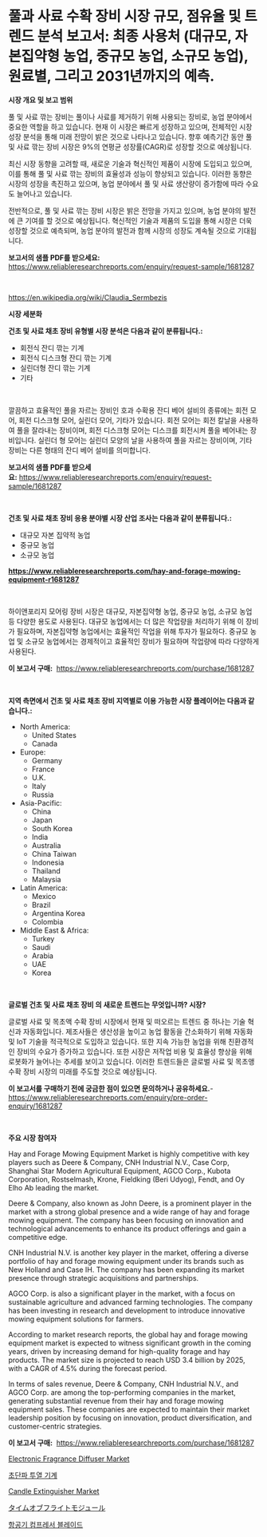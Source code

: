<p><h1>풀과 사료 수확 장비 시장 규모, 점유율 및 트렌드 분석 보고서: 최종 사용처 (대규모, 자본집약형 농업, 중규모 농업, 소규모 농업), 원료별, 그리고 2031년까지의 예측.</h1></p><p><strong>시장 개요 및 보고 범위</strong></p>
<p><p>풀 및 사료 깎는 장비는 풀이나 사료를 제거하기 위해 사용되는 장비로, 농업 분야에서 중요한 역할을 하고 있습니다. 현재 이 시장은 빠르게 성장하고 있으며, 전체적인 시장 성장 분석을 통해 미래 전망이 밝은 것으로 나타나고 있습니다. 향후 예측기간 동안 풀 및 사료 깎는 장비 시장은 9%의 연평균 성장률(CAGR)로 성장할 것으로 예상됩니다.</p><p>최신 시장 동향을 고려할 때, 새로운 기술과 혁신적인 제품이 시장에 도입되고 있으며, 이를 통해 풀 및 사료 깎는 장비의 효율성과 성능이 향상되고 있습니다. 이러한 동향은 시장의 성장을 촉진하고 있으며, 농업 분야에서 풀 및 사료 생산량이 증가함에 따라 수요도 늘어나고 있습니다.</p><p>전반적으로, 풀 및 사료 깎는 장비 시장은 밝은 전망을 가지고 있으며, 농업 분야의 발전에 큰 기여를 할 것으로 예상됩니다. 혁신적인 기술과 제품의 도입을 통해 시장은 더욱 성장할 것으로 예측되며, 농업 분야의 발전과 함께 시장의 성장도 계속될 것으로 기대됩니다.</p></p>
<p><strong>보고서의 샘플 PDF를 받으세요:</strong> <a href="https://www.reliableresearchreports.com/enquiry/request-sample/1681287">https://www.reliableresearchreports.com/enquiry/request-sample/1681287</a></p>
<p>&nbsp;</p>
<p><a href="https://en.wikipedia.org/wiki/Claudia_Sermbezis">https://en.wikipedia.org/wiki/Claudia_Sermbezis</a></p>
<p><strong>시장 세분화</strong></p>
<p><strong>건초 및 사료 채초 장비 유형별 시장 분석은 다음과 같이 분류됩니다.:</strong></p>
<p><ul><li>회전식 잔디 깎는 기계</li><li>회전식 디스크형 잔디 깎는 기계</li><li>실린더형 잔디 깎는 기계</li><li>기타</li></ul></p>
<p>&nbsp;</p>
<p><p>깔끔하고 효율적인 풀을 자르는 장비인 호과 수확용 잔디 베어 설비의 종류에는 회전 모어, 회전 디스크형 모어, 실린더 모어, 기타가 있습니다. 회전 모어는 회전 칼날을 사용하여 풀을 잘라내는 장비이며, 회전 디스크형 모어는 디스크를 회전시켜 풀을 베어내는 장비입니다. 실린더 형 모어는 실린더 모양의 날을 사용하여 풀을 자르는 장비이며, 기타 장비는 다른 형태의 잔디 베어 설비를 의미합니다.</p></p>
<p><strong>보고서의 샘플 PDF를 받으세요:</strong>&nbsp;<a href="https://www.reliableresearchreports.com/enquiry/request-sample/1681287">https://www.reliableresearchreports.com/enquiry/request-sample/1681287</a></p>
<p>&nbsp;</p>
<p><strong> 건초 및 사료 채초 장비 응용 분야별 시장 산업 조사는 다음과 같이 분류됩니다.:</strong></p>
<p><ul><li>대규모 자본 집약적 농업</li><li>중규모 농업</li><li>소규모 농업</li></ul></p>
<p><strong><a href="https://www.reliableresearchreports.com/hay-and-forage-mowing-equipment-r1681287">https://www.reliableresearchreports.com/hay-and-forage-mowing-equipment-r1681287</a></strong></p>
<p>&nbsp;</p>
<p><p>하이앤포리지 모어링 장비 시장은 대규모, 자본집약형 농업, 중규모 농업, 소규모 농업 등 다양한 용도로 사용된다. 대규모 농업에서는 더 많은 작업량을 처리하기 위해 이 장비가 필요하며, 자본집약형 농업에서는 효율적인 작업을 위해 투자가 필요하다. 중규모 농업 및 소규모 농업에서는 경제적이고 효율적인 장비가 필요하며 작업량에 따라 다양하게 사용된다.</p></p>
<p><strong>이 보고서 구매:</strong>&nbsp; <a href="https://www.reliableresearchreports.com/purchase/1681287">https://www.reliableresearchreports.com/purchase/1681287</a></p>
<p>&nbsp;</p>
<p><strong>지역 측면에서 건초 및 사료 채초 장비 지역별로 이용 가능한 시장 플레이어는 다음과 같습니다.:</strong></p>
<p><ul>
    <li>
        North America:
        <ul>
            <li>United States</li>
            <li>Canada</li>
        </ul>
    </li>
    <li>
        Europe:
        <ul>
            <li>Germany</li>
            <li>France</li>
            <li>U.K.</li>
            <li>Italy</li>
            <li>Russia</li>
        </ul>
    </li>
    <li>
        Asia-Pacific:
        <ul>
            <li>China</li>
            <li>Japan</li>
            <li>South Korea</li>
            <li>India</li>
            <li>Australia</li>
            <li>China Taiwan</li>
            <li>Indonesia</li>
            <li>Thailand</li>
            <li>Malaysia</li>
        </ul>
    </li>
    <li>
        Latin America:
        <ul>
            <li>Mexico</li>
            <li>Brazil</li>
            <li>Argentina Korea</li>
            <li>Colombia</li>
        </ul>
    </li>
    <li>
        Middle East & Africa:
        <ul>
            <li>Turkey</li>
            <li>Saudi</li>
            <li>Arabia</li>
            <li>UAE</li>
            <li>Korea</li>
        </ul>
    </li>
    </ul></p>
<p>&nbsp;</p>
<p><strong>글로벌 건초 및 사료 채초 장비 의 새로운 트렌드는 무엇입니까? 시장?</strong></p>
<p><p>글로벌 사료 및 목초액 수확 장비 시장에서 현재 및 떠오르는 트렌드 중 하나는 기술 혁신과 자동화입니다. 제조사들은 생산성을 높이고 농업 활동을 간소화하기 위해 자동화 및 IoT 기술을 적극적으로 도입하고 있습니다. 또한 지속 가능한 농업을 위해 친환경적인 장비의 수요가 증가하고 있습니다. 또한 시장은 저작업 비용 및 효율성 향상을 위해 로봇화가 늘어나는 추세를 보이고 있습니다. 이러한 트렌드들은 글로벌 사료 및 목초앵 수확 장비 시장의 미래를 주도할 것으로 예상됩니다.</p></p>
<p><strong>이 보고서를 구매하기 전에 궁금한 점이 있으면 문의하거나 공유하세요.</strong>- <a href="https://www.reliableresearchreports.com/enquiry/pre-order-enquiry/1681287">https://www.reliableresearchreports.com/enquiry/pre-order-enquiry/1681287</a></p>
<p>&nbsp;</p>
<p><strong>주요 시장 참여자</strong></p>
<p><p>Hay and Forage Mowing Equipment Market is highly competitive with key players such as Deere & Company, CNH Industrial N.V., Case Corp, Shanghai Star Modern Agricultural Equipment, AGCO Corp., Kubota Corporation, Rostselmash, Krone, Fieldking (Beri Udyog), Fendt, and Oy Elho Ab leading the market.</p><p>Deere & Company, also known as John Deere, is a prominent player in the market with a strong global presence and a wide range of hay and forage mowing equipment. The company has been focusing on innovation and technological advancements to enhance its product offerings and gain a competitive edge. </p><p>CNH Industrial N.V. is another key player in the market, offering a diverse portfolio of hay and forage mowing equipment under its brands such as New Holland and Case IH. The company has been expanding its market presence through strategic acquisitions and partnerships.</p><p>AGCO Corp. is also a significant player in the market, with a focus on sustainable agriculture and advanced farming technologies. The company has been investing in research and development to introduce innovative mowing equipment solutions for farmers.</p><p>According to market research reports, the global hay and forage mowing equipment market is expected to witness significant growth in the coming years, driven by increasing demand for high-quality forage and hay products. The market size is projected to reach USD 3.4 billion by 2025, with a CAGR of 4.5% during the forecast period.</p><p>In terms of sales revenue, Deere & Company, CNH Industrial N.V., and AGCO Corp. are among the top-performing companies in the market, generating substantial revenue from their hay and forage mowing equipment sales. These companies are expected to maintain their market leadership position by focusing on innovation, product diversification, and customer-centric strategies.</p></p>
<p><strong>이 보고서 구매:</strong>&nbsp;&nbsp;<a href="https://www.reliableresearchreports.com/purchase/1681287">https://www.reliableresearchreports.com/purchase/1681287</a></p>
<p><p><a href="https://github.com/jahid123ahm/Market-Research-Report-List-1/blob/main/electronic-fragrance-diffuser-market.md">Electronic Fragrance Diffuser Market</a></p><p><a href="https://github.com/shade463/Market-Research-Report-List-1/blob/main/5776369149279.md">초단파 투열 기계</a></p><p><a href="https://github.com/ajohirul8010/Market-Research-Report-List-1/blob/main/candle-extinguisher-market.md">Candle Extinguisher Market</a></p><p><a href="https://github.com/DemarcusKuhlman/Market-Research-Report-List-1/blob/main/1305730141428.md">タイムオブフライトモジュール</a></p><p><a href="https://github.com/FelipeGrrady654556/Market-Research-Report-List-2/blob/main/4279536149278.md">항공기 컴프레서 블레이드</a></p></p>